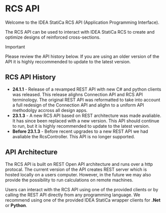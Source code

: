 # RCS API

Welcome to the IDEA StatiCa RCS API (Application Programming Interface).

The RCS API can be used to interact with IDEA StatiCa RCS to create and optimize designs of reinforced cross-sections.

> [!IMPORTANT]
> Please review the API history below. If you are using an older version of the API it is highly reccommended to update to the latest version.

## RCS API History

* **24.1.1** - Release of a revamped REST API with new C# and python clients was released. This release alighns Connection API and RCS API terminology. The original REST API was reformatted to take into account a full redesign of the Connection API and alighn to a uniform API methodolgy accross all design apps.
* **23.1.3** - A new RCS API based on REST architecture was made avaliable. It has since been replaced with a new version.  This API should continue to run, but it is highly recommended to update to the latest version.
* **Before 23.1.3** - Before recent upgrades to a new REST API we had avaliable the RcsController. This API is no longer supported.

## API Architecture

The RCS API is built on REST Open API architecture and runs over a http protocal. The current version of the API creates REST server which is hosted locally on a users computer. However, in the future we may also provide the possibility to run calculations on remote machines.

Users can interact with the RCS API using one of the provided clients or by calling the REST API directly from any programming language. We recommend using one of the provided IDEA StatiCa wrapper clients for **.Net** or **Python**.